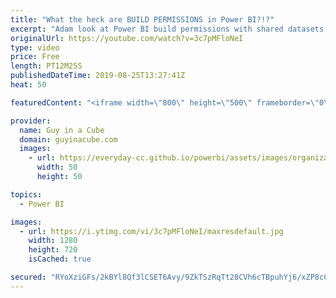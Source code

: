 ```yaml
---
title: "What the heck are BUILD PERMISSIONS in Power BI?!?"
excerpt: "Adam look at Power BI build permissions with shared datasets. Taking the mystery out of how you can interact with datasets and know what to do if you can't use it. This also looks at how Power BI free users can use shared datasets with Power BI Premium.  ******** LET'S CONNECT! ********  -- http://twitter.com/guyinacube"
originalUrl: https://youtube.com/watch?v=3c7pMFloNeI
type: video
price: Free
length: PT12M25S
publishedDateTime: 2019-08-25T13:27:41Z
heat: 50

featuredContent: "<iframe width=\"800\" height=\"500\" frameborder=\"0\" src=\"https://www.youtube.com/embed/3c7pMFloNeI\" allow=\"accelerometer; autoplay; encrypted-media; gyroscope; picture-in-picture\" allowfullscreen></iframe>"

provider:
  name: Guy in a Cube
  domain: guyinacube.com
  images:
    - url: https://everyday-cc.github.io/powerbi/assets/images/organizations/guyinacube.com-50x50.jpg
      width: 50
      height: 50

topics:
  - Power BI

images:
  - url: https://i.ytimg.com/vi/3c7pMFloNeI/maxresdefault.jpg
    width: 1280
    height: 720
    isCached: true

secured: "RYoXziGFs/2kBYl8Qf3lCSET6Avy/9ZkTSzRqTt28CVh6cTBpuhYj6/xZP8cC9r9dHOUIOvDQqR/6hpq1LphL7vGSyAJ3CuenZmerNlf7g3tc5HxqQ/VLEIWIADfSuPKpm07YGh35zr439xPGUjRjNxsxtBgHK0jmxcv5qeI5BRwMyIN5KDfadUjRSn2EZHCBVxBy8OMDMcQbBjFsAOwGfwcu+qMU3e5HpVLcHZMUFwgBJwvw3p2/okhrvXYAnPYcamA2pEO3HU319pGOywjrcNq+ai1EqJeT0GaQar8vlEt0YDXkXcpa6yC2saFTqNJfovCggcVpLUM1S2Fm/AovGyjeyaDbWOIcepL7dOClnezI67e50lbrYnPP3YY2zL0MYI2VHoASHSLIMe+w68HcDQvtMGxl9qHwf9SISJV6P4=;VkzvnPFmlB0vwUqKMo+g0Q=="
---
```


